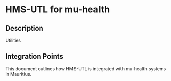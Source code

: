 # HMS-UTL for mu-health

## Description

Utilities

## Integration Points

This document outlines how HMS-UTL is integrated with mu-health systems in Mauritius.
